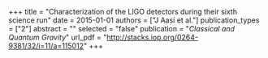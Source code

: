 +++
title = "Characterization of the LIGO detectors during their sixth science run"
date = 2015-01-01
authors = ["J Aasi et al."]
publication_types = ["2"]
abstract = ""
selected = "false"
publication = "*Classical and Quantum Gravity*"
url_pdf = "http://stacks.iop.org/0264-9381/32/i=11/a=115012"
+++

